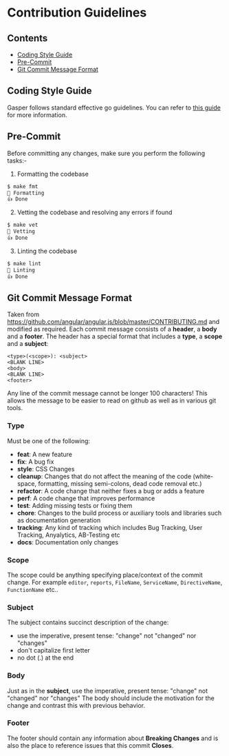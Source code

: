 # Contribution Guidelines

## Contents
- [Coding Style Guide](#coding-style-guide)
- [Pre-Commit](#pre-commit)
- [Git Commit Message Format](#git-commit-message-format)

## Coding Style Guide

Gasper follows standard effective go guidelines. You can refer to [this guide](https://github.com/golang/go/wiki/CodeReviewComments)
for more information.

## Pre-Commit

Before committing any changes, make sure you perform the following tasks:-

1. Formatting the codebase
```bash
$ make fmt
🔨 Formatting
👍 Done
```

2. Vetting the codebase and resolving any errors if found
```bash
$ make vet
🔨 Vetting
👍 Done
```

3. Linting the codebase
```bash
$ make lint
🔨 Linting
👍 Done
```

## Git Commit Message Format

Taken from https://github.com/angular/angular.js/blob/master/CONTRIBUTING.md and modified as required.
Each commit message consists of a **header**, a **body** and a **footer**. The header has a special
format that includes a **type**, a **scope** and a **subject**:

```
<type>(<scope>): <subject>
<BLANK LINE>
<body>
<BLANK LINE>
<footer>
```

Any line of the commit message cannot be longer 100 characters! This allows the message to be easier
to read on github as well as in various git tools.

### Type

Must be one of the following:

- **feat**: A new feature
- **fix**: A bug fix
- **style**: CSS Changes
- **cleanup**: Changes that do not affect the meaning of the code (white-space, formatting, missing
  semi-colons, dead code removal etc.)
- **refactor**: A code change that neither fixes a bug or adds a feature
- **perf**: A code change that improves performance
- **test**: Adding missing tests or fixing them
- **chore**: Changes to the build process or auxiliary tools and libraries such as documentation
  generation
- **tracking**: Any kind of tracking which includes Bug Tracking, User Tracking, Anyalytics, AB-Testing etc
- **docs**: Documentation only changes

### Scope

The scope could be anything specifying place/context of the commit change. For example `editor`,
`reports`, `FileName`, `ServiceName`, `DirectiveName`, `FunctionName` etc..

### Subject

The subject contains succinct description of the change:

- use the imperative, present tense: "change" not "changed" nor "changes"
- don't capitalize first letter
- no dot (.) at the end

### Body

Just as in the **subject**, use the imperative, present tense: "change" not "changed" nor "changes"
The body should include the motivation for the change and contrast this with previous behavior.

### Footer

The footer should contain any information about **Breaking Changes** and is also the place to
reference issues that this commit **Closes**.
